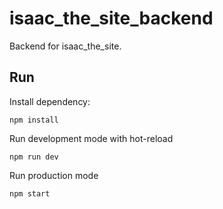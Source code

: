 # isaac_the_site_backend
Backend for isaac_the_site.

## Run
Install dependency:
```
npm install
```

Run development mode with hot-reload
```
npm run dev
```

Run production mode
```
npm start
```